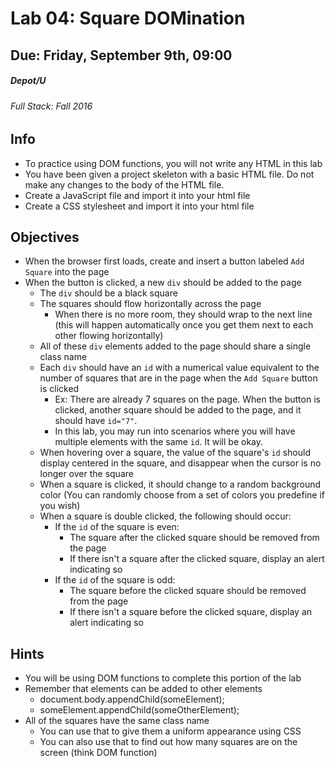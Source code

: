 # Lab 04: Square DOMination
## Due: Friday, September 9th, 09:00
##### Depot/U 
###### Full Stack: Fall 2016

## Info
* To practice using DOM functions, you will not write any HTML in this lab
* You have been given a project skeleton with a basic HTML file. Do not make any changes to the body of the HTML file.
* Create a JavaScript file and import it into your html file
* Create a CSS stylesheet and import it into your html file

## Objectives
* When the browser first loads, create and insert a button labeled `Add Square` into the page
* When the button is clicked, a new `div` should be added to the page
    * The `div` should be a black square
    * The squares should flow horizontally across the page
        * When there is no more room, they should wrap to the next line (this will happen automatically once you get them next to each other flowing horizontally)
    * All of these `div` elements added to the page should share a single class name
    * Each `div` should have an `id` with a numerical value equivalent to the number of squares that are in the page when the `Add Square` button is clicked
        * Ex: There are already 7 squares on the page. When the button is clicked, another square should be added to the page, and it should have `id="7"`.
        * In this lab, you may run into scenarios where you will have multiple elements with the same `id`. It will be okay.
    * When hovering over a square, the value of the square's `id` should display centered in the square, and disappear when the cursor is no longer over the square
    * When a square is clicked, it should change to a random background color (You can randomly choose from a set of colors you predefine if you wish)
    * When a square is double clicked, the following should occur:
        * If the `id` of the square is even:
            * The square after the clicked square should be removed from the page
            * If there isn't a square after the clicked square, display an alert indicating so
        * If the `id` of the square is odd:
            * The square before the clicked square should be removed from the page
            * If there isn't a square before the clicked square, display an alert indicating so

## Hints
* You will be using DOM functions to complete this portion of the lab
* Remember that elements can be added to other elements
    * document.body.appendChild(someElement);
    * someElement.appendChild(someOtherElement);
* All of the squares have the same class name
    * You can use that to give them a uniform appearance using CSS
    * You can also use that to find out how many squares are on the screen (think DOM function)